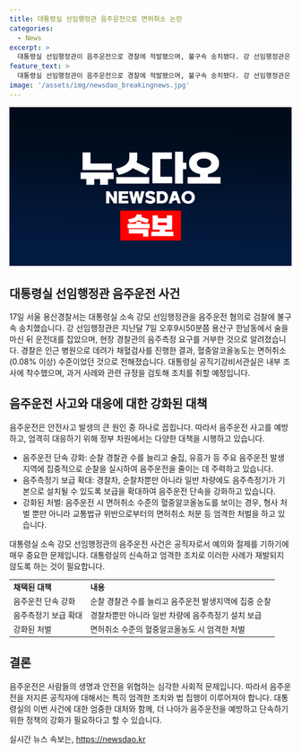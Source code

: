 ```yaml
---
title: 대통령실 선임행정관 음주운전으로 면허취소 논란
categories:
  - News
excerpt: >
  대통령실 선임행정관이 음주운전으로 경찰에 적발됐으며, 불구속 송치됐다. 강 선임행정관은 술을 마신 뒤 운전하다 현장 경찰의 음주측정 요구를 거부했고, 채혈검사 결과 면허취소 수준의 알코올농도였다. 대통령실은 내부 조사를 진행하고, 관련 규정을 검토해 조치를 취할 예정이다.
feature_text: >
  대통령실 선임행정관이 음주운전으로 경찰에 적발됐으며, 불구속 송치됐다. 강 선임행정관은 술을 마신 뒤 운전하다 현장 경찰의 음주측정 요구를 거부했고, 채혈검사 결과 면허취소 수준의 알코올농도였다. 대통령실은 내부 조사를 진행하고, 관련 규정을 검토해 조치를 취할 예정이다.
image: '/assets/img/newsdao_breakingnews.jpg'
---
```


<p><img src="/assets/img/newsdao_breakingnews.jpg" alt="flaretime 속보" /></p>

<h2 data-ke-size="size26">대통령실 선임행정관 음주운전 사건</h2>

<p data-ke-size="size16">17일 서울 용산경찰서는 대통령실 소속 강모 선임행정관을 음주운전 혐의로 검찰에 불구속 송치했습니다. 강 선임행정관은 지난달 7일 오후9시50분쯤 용산구 한남동에서 술을 마신 뒤 운전대를 잡았으며, 현장 경찰관의 음주측정 요구를 거부한 것으로 알려졌습니다. 경찰은 인근 병원으로 데려가 채혈검사를 진행한 결과, 혈중알코올농도는 면허취소(0.08% 이상) 수준이었던 것으로 전해졌습니다. 대통령실 공직기강비서관실은 내부 조사에 착수했으며, 과거 사례와 관련 규정을 검토해 조치를 취할 예정입니다.</p>

<h2 data-ke-size="size26">음주운전 사고와 대응에 대한 강화된 대책</h2>

<p data-ke-size="size16">음주운전은 안전사고 발생의 큰 원인 중 하나로 꼽힙니다. 따라서 음주운전 사고를 예방하고, 엄격히 대응하기 위해 정부 차원에서는 다양한 대책을 시행하고 있습니다. </p>

<ul>
<li>음주운전 단속 강화: 순찰 경찰관 수를 늘리고 술집, 유흥가 등 주요 음주운전 발생 지역에 집중적으로 순찰을 실시하여 음주운전을 줄이는 데 주력하고 있습니다. </li>
<li>음주측정기 보급 확대: 경찰차, 순찰차뿐만 아니라 일반 차량에도 음주측정기가 기본으로 설치될 수 있도록 보급을 확대하여 음주운전 단속을 강화하고 있습니다. </li>
<li>강화된 처벌: 음주운전 시 면허취소 수준의 혈중알코올농도를 보이는 경우, 형사 처벌 뿐만 아니라 교통법규 위반으로부터의 면허취소 처분 등 엄격한 처벌을 하고 있습니다. </li>
</ul>

<p data-ke-size="size16">대통령실 소속 강모 선임행정관의 음주운전 사건은 공직자로서 예의와 절제를 기하기에 매우 중요한 문제입니다. 대통령실의 신속하고 엄격한 조치로 이러한 사례가 재발되지 않도록 하는 것이 필요합니다.</p>

<table>
    <tr>
        <td><b>채택된 대책</b></td>
        <td><b>내용</b></td>
    </tr>
    <tr>
        <td>음주운전 단속 강화</td>
        <td>순찰 경찰관 수를 늘리고 음주운전 발생지역에 집중 순찰</td>
    </tr>
    <tr>
        <td>음주측정기 보급 확대</td>
        <td>경찰차뿐만 아니라 일반 차량에 음주측정기 설치 보급</td>
    </tr>
    <tr>
        <td>강화된 처벌</td>
        <td>면허취소 수준의 혈중알코올농도 시 엄격한 처벌</td>
    </tr>
</table>

<h2 data-ke-size="size26">결론</h2>

<p data-ke-size="size16">음주운전은 사람들의 생명과 안전을 위협하는 심각한 사회적 문제입니다. 따라서 음주운전을 저지른 공직자에 대해서는 특히 엄격한 조치와 법 집행이 이루어져야 합니다. 대통령실의 이번 사건에 대한 엄중한 대처와 함께, 더 나아가 음주운전을 예방하고 단속하기 위한 정책의 강화가 필요하다고 할 수 있습니다.</p>
실시간 뉴스 속보는, <a href="https://newsdao.kr" rel="dofollow">https://newsdao.kr</a>


